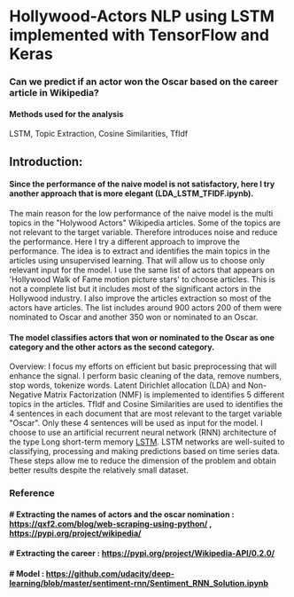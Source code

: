 # Hollywood-Actors NLP using LSTM implemented with TensorFlow and Keras
### Can we predict if an actor won the Oscar based on the career article in Wikipedia?

#### Methods used for the analysis
LSTM, Topic Extraction, Cosine Similarities, TfIdf

## Introduction:
#### Since the performance of the naive model is not satisfactory, here I try another approach that is more elegant (LDA_LSTM_TFIDF.ipynb).
The main reason for the low performance of the naive model is the multi topics in the "Holywood Actors" Wikipedia articles. Some of the topics are not relevant to the target variable. Therefore introduces noise and reduce the performance. 
Here I try a different approach to improve the performance. The idea is to extract and identifies the main topics in the articles using unsupervised learning. That will allow us to choose only relevant input for the model. 
I use the same list of actors that appears on 'Hollywood Walk of Fame motion picture stars' to choose articles. This is not a complete list but it includes most of the significant actors in the Hollywood industry. I also improve the articles extraction so most of the actors have articles. The list includes around 900 actors 200 of them were nominated to Oscar and another 350 won or nominated to an Oscar. 
#### The model classifies actors that won or nominated to the Oscar as one category and the other actors as the second category.
Overview:
I focus my efforts on efficient but basic preprocessing that will enhance the signal. 
I perform basic cleaning of the data, remove numbers, stop words, tokenize words.
Latent Dirichlet allocation (LDA) and Non-Negative Matrix Factorization (NMF) is implemented to identifies 5 different topics in the articles. 
TfIdf and Cosine Similarities are used to identifies the 4 sentences in each document that are most relevant to the target variable "Oscar". 
Only these 4 sentences will be used as input for the model. 
I choose to use an artificial recurrent neural network (RNN) architecture of the type Long short-term memory [LSTM](https://en.wikipedia.org/wiki/Long_short-term_memory). LSTM networks are well-suited to classifying, processing and making predictions based on time series data.
These steps allow me to reduce the dimension of the problem and obtain better results despite the relatively small dataset. 

 
### Reference
#### # Extracting the names of actors and the oscar nomination : https://qxf2.com/blog/web-scraping-using-python/ , https://pypi.org/project/wikipedia/
#### # Extracting the career : https://pypi.org/project/Wikipedia-API/0.2.0/
#### # Model : https://github.com/udacity/deep-learning/blob/master/sentiment-rnn/Sentiment_RNN_Solution.ipynb
